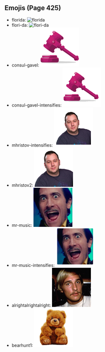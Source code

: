 
## Emojis (Page 425)

* florida: ![florida](output/florida)
* flori-da: ![flori-da](output/flori-da)
* consul-gavel: ![consul-gavel](output/consul-gavel.png)
* consul-gavel-intensifies: ![consul-gavel-intensifies](output/consul-gavel-intensifies.gif)
* mhristov-intensifies: ![mhristov-intensifies](output/mhristov-intensifies.gif)
* mhristov2: ![mhristov2](output/mhristov2.png)
* mr-music: ![mr-music](output/mr-music.png)
* mr-music-intensifies: ![mr-music-intensifies](output/mr-music-intensifies.gif)
* alrightalrightalright: ![alrightalrightalright](output/alrightalrightalright.png)
* bearhunt1: ![bearhunt1](output/bearhunt1.png)

